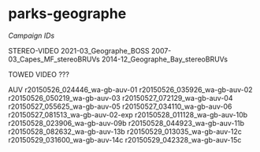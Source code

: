 # parks-geographe

_Campaign IDs_

STEREO-VIDEO
2021-03_Geographe_BOSS
2007-03_Capes_MF_stereoBRUVs
2014-12_Geographe_Bay_stereoBRUVs

TOWED VIDEO
???

AUV
r20150526_024446_wa-gb-auv-01
r20150526_035926_wa-gb-auv-02
r20150526_050219_wa-gb-auv-03
r20150527_072129_wa-gb-auv-04
r20150527_055625_wa-gb-auv-05
r20150527_034110_wa-gb-auv-06
r20150527_081513_wa-gb-auv-02-exp
r20150528_011128_wa-gb-auv-10b
r20150528_023906_wa-gb-auv-09b
r20150528_044923_wa-gb-auv-11b
r20150528_082632_wa-gb-auv-13b
r20150529_013035_wa-gb-auv-12c
r20150529_031600_wa-gb-auv-14c
r20150529_042328_wa-gb-auv-15c
